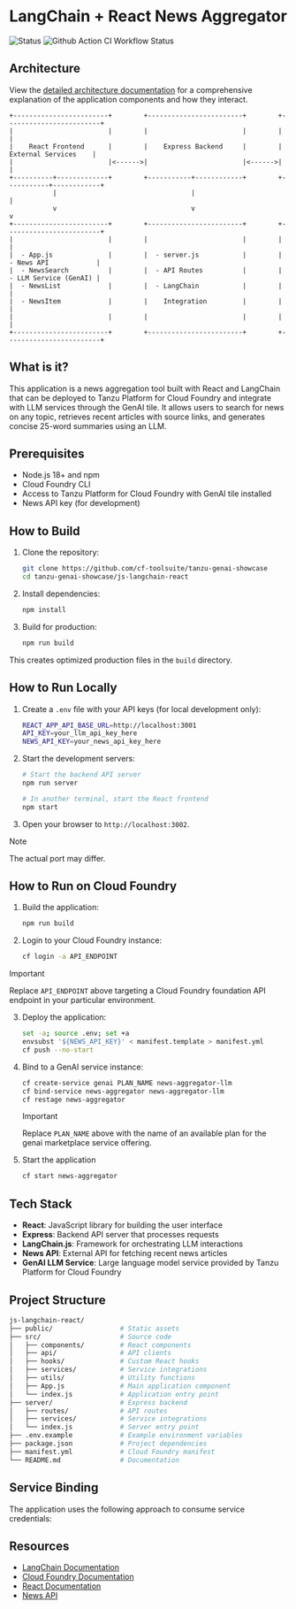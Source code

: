 # LangChain + React News Aggregator

![Status](https://img.shields.io/badge/status-under%20development-darkred) ![Github Action CI Workflow Status](https://github.com/cf-toolsuite/tanzu-genai-showcase/actions/workflows/js-langchain-react.yml/badge.svg)

## Architecture

View the [detailed architecture documentation](ARCHITECTURE.md) for a comprehensive explanation of the application components and how they interact.

```
+------------------------+        +------------------------+        +------------------------+
|                        |        |                        |        |                        |
|    React Frontend      |        |    Express Backend     |        |   External Services    |
|                        |<------>|                        |<------>|                        |
+----------+-------------+        +-----------+------------+        +-----------+------------+
           |                                  |                                 |
           v                                  v                                 v
+------------------------+        +------------------------+        +------------------------+
|                        |        |                        |        |                        |
|  - App.js              |        |  - server.js           |        |  - News API            |
|  - NewsSearch          |        |  - API Routes          |        |  - LLM Service (GenAI) |
|  - NewsList            |        |  - LangChain           |        |                        |
|  - NewsItem            |        |    Integration         |        |                        |
|                        |        |                        |        |                        |
+------------------------+        +------------------------+        +------------------------+
```

## What is it?

This application is a news aggregation tool built with React and LangChain that can be deployed to Tanzu Platform for Cloud Foundry and integrate with LLM services through the GenAI tile. It allows users to search for news on any topic, retrieves recent articles with source links, and generates concise 25-word summaries using an LLM.

## Prerequisites

- Node.js 18+ and npm
- Cloud Foundry CLI
- Access to Tanzu Platform for Cloud Foundry with GenAI tile installed
- News API key (for development)

## How to Build

1. Clone the repository:

   ```bash
   git clone https://github.com/cf-toolsuite/tanzu-genai-showcase
   cd tanzu-genai-showcase/js-langchain-react
   ```

2. Install dependencies:

   ```bash
   npm install
   ```

3. Build for production:

   ```bash
   npm run build
   ```

This creates optimized production files in the `build` directory.

## How to Run Locally

1. Create a `.env` file with your API keys (for local development only):

   ```bash
   REACT_APP_API_BASE_URL=http://localhost:3001
   API_KEY=your_llm_api_key_here
   NEWS_API_KEY=your_news_api_key_here
   ```

2. Start the development servers:

   ```bash
   # Start the backend API server
   npm run server

   # In another terminal, start the React frontend
   npm start
   ```

3. Open your browser to `http://localhost:3002`.

> [!NOTE]
> The actual port may differ.

## How to Run on Cloud Foundry

1. Build the application:

   ```bash
   npm run build
   ```

2. Login to your Cloud Foundry instance:

   ```bash
   cf login -a API_ENDPOINT
   ```

> [!IMPORTANT]
> Replace `API_ENDPOINT` above targeting a Cloud Foundry foundation API endpoint in your particular environment.

3. Deploy the application:

   ```bash
   set -a; source .env; set +a
   envsubst '${NEWS_API_KEY}' < manifest.template > manifest.yml
   cf push --no-start
   ```

4. Bind to a GenAI service instance:

   ```bash
   cf create-service genai PLAN_NAME news-aggregator-llm
   cf bind-service news-aggregator news-aggregator-llm
   cf restage news-aggregator
   ```

   > [!IMPORTANT]
   > Replace `PLAN_NAME` above with the name of an available plan for the genai marketplace service offering.

5. Start the application

   ```bash
   cf start news-aggregator
   ```

## Tech Stack

- **React**: JavaScript library for building the user interface
- **Express**: Backend API server that processes requests
- **LangChain.js**: Framework for orchestrating LLM interactions
- **News API**: External API for fetching recent news articles
- **GenAI LLM Service**: Large language model service provided by Tanzu Platform for Cloud Foundry

## Project Structure

```bash
js-langchain-react/
├── public/                 # Static assets
├── src/                    # Source code
│   ├── components/         # React components
│   ├── api/                # API clients
│   ├── hooks/              # Custom React hooks
│   ├── services/           # Service integrations
│   ├── utils/              # Utility functions
│   ├── App.js              # Main application component
│   └── index.js            # Application entry point
├── server/                 # Express backend
│   ├── routes/             # API routes
│   ├── services/           # Service integrations
│   └── index.js            # Server entry point
├── .env.example            # Example environment variables
├── package.json            # Project dependencies
├── manifest.yml            # Cloud Foundry manifest
└── README.md               # Documentation
```

## Service Binding

The application uses the following approach to consume service credentials:


## Resources

- [LangChain Documentation](https://js.langchain.com/docs/)
- [Cloud Foundry Documentation](https://docs.cloudfoundry.org/)
- [React Documentation](https://reactjs.org/docs/getting-started.html)
- [News API](https://newsapi.org/)
